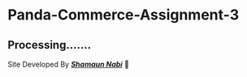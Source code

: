 # Panda-Commerce-Assignment-3
## Processing.......


Site Developed By [***Shamaun Nabi***](https://www.facebook.com/sn.ashik.9 "Facebook Profile") 
 :rocket:



